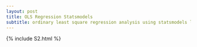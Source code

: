```yaml
---
layout: post
title: OLS Regression Statsmodels
subtitle: ordinary least square regression analysis using statsmodels library
---
```



{% include S2.html %}

